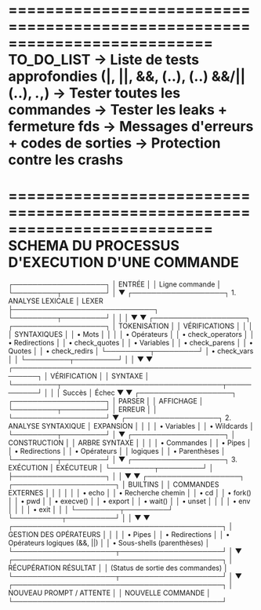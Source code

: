 

==========================================================================
				TO_DO_LIST
	-> Liste de tests approfondies (|, ||, &&, (..), (..) &&/|| (..), *.*,)
	-> Tester toutes les commandes
	-> Tester les leaks + fermeture fds
	-> Messages d'erreurs + codes de sorties
	-> Protection contre les crashs
==========================================================================



==========================================================================
			SCHEMA DU PROCESSUS D'EXECUTION D'UNE COMMANDE
==========================================================================

┌───────────────────┐
│     ENTRÉE        │
│  Ligne commande   │
└─────────┬─────────┘
          │
          ▼
┌───────────────────┐												1. ANALYSE LEXICALE
│      LEXER        ├─────────────────────────────┐
└─────────┬─────────┘                             │
          │                                       │
          ▼                                       ▼
┌───────────────────┐                  ┌───────────────────┐
│   TOKENISATION    │                  │  VÉRIFICATIONS    │
│                   │                  │    SYNTAXIQUES    │
│ • Mots            │                  │                   │
│ • Opérateurs      │                  │ • check_operators │
│ • Redirections    │                  │ • check_quotes    │
│ • Variables       │                  │ • check_parens    │
│ • Quotes          │                  │ • check_redirs    │
└─────────┬─────────┘                  │ • check_vars      │
          │                            └─────────┬─────────┘
          │                                      │
          ▼                                      ▼
┌───────────────────────────────────────────────────────┐
│                    VÉRIFICATION                       │
│                     SYNTAXE                           │
└─────────┬─────────────────────────────────┬───────────┘
          │                                 │
          │ Succès                          │ Échec
          ▼                                 ▼
┌───────────────────┐               ┌───────────────────┐
│     PARSER        │               │    AFFICHAGE      │
└─────────┬─────────┘               │     ERREUR        │
          │                         └───────────────────┘
          ▼
┌───────────────────┐												2. ANALYSE SYNTAXIQUE
│    EXPANSION      │
│                   │
│ • Variables       │
│ • Wildcards       │
└─────────┬─────────┘
          │
          ▼
┌───────────────────┐
│   CONSTRUCTION    │
│   ARBRE SYNTAXE   │
│                   │
│ • Commandes       │
│ • Pipes           │
│ • Redirections    │
│ • Opérateurs      │
│   logiques        │
│ • Parenthèses     │
└─────────┬─────────┘
          │
          ▼
┌───────────────────┐												3. EXÉCUTION
│    EXÉCUTEUR      │
└─────────┬─────────┘
          │
          ├───────────────────┐
          │                   │
          ▼                   ▼
┌───────────────────┐  ┌─────────────────────┐
│     BUILTINS      │  │ COMMANDES EXTERNES  │
│                   │  │                     │
│ • echo            │  │ • Recherche chemin  │
│ • cd              │  │ • fork()            │
│ • pwd             │  │ • execve()          │
│ • export          │  │ • wait()            │
│ • unset           │  │                     │
│ • env             │  │                     │
│ • exit            │  │                     │
└─────────┬─────────┘  └──────────┬──────────┘
          │                       │
          ▼                       ▼
┌───────────────────────────────────────────┐
│        GESTION DES OPÉRATEURS             │
│                                           │
│ • Pipes                                   │
│ • Redirections                            │
│ • Opérateurs logiques (&&, ||)            │
│ • Sous-shells (parenthèses)               │
└─────────────────────┬─────────────────────┘
                      │
                      ▼
┌───────────────────────────────────────────┐
│          RÉCUPÉRATION RÉSULTAT            │
│      (Status de sortie des commandes)     │
└─────────────────────┬─────────────────────┘
                      │
                      ▼
┌───────────────────────────────────────────┐
│       NOUVEAU PROMPT / ATTENTE            │
│         NOUVELLE COMMANDE                 │
└───────────────────────────────────────────┘
